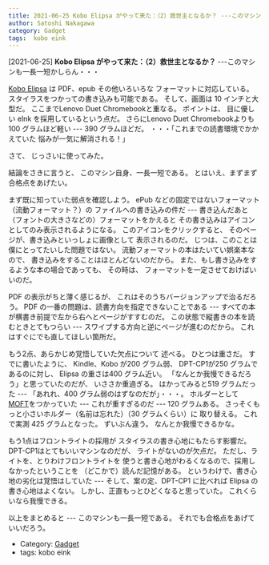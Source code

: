 ```yaml
---
title: 2021-06-25 Kobo Elipsa がやって来た：（2）救世主となるか？ ---このマシンも一長一短かしらん・・・
author: Satoshi Nakagawa
category: Gadget
tags:  kobo eink
---
```


[2021-06-25] **Kobo Elipsa がやって来た：（2）救世主となるか？**  ---このマシンも一長一短かしらん・・・

 [Kobo Elipsa](https://books.rakuten.co.jp/event/e-book/ereaders/koboelipsa/) は PDF、epub その他いろいろな
フォーマットに対応している。
スタイラスをつかっての書き込みも可能である。
そして、画面は 10 インチと大型だ。
ここまでLenovo Duet Chromebookと重なる。
ポイントは、
目に優しい eInk を採用しているという点だ。
さらにLenovo Duet Chromebookよりも100 グラムほど軽い ---
390 グラムほどだ。
・・・「これまでの読書環境でかかえていた
悩みが一気に解消される！」

 さて、
じっさいに使ってみた。

 結論をさきに言うと、
このマシン自身、一長一短である。
とはいえ、まずまず合格点をあげたい。

 まず既に知っていた弱点を確認しよう。
ePub などの固定ではないフォーマット（流動フォーマット？）の
ファイルへの書き込みの件だ ---
書き込んだあと（フォントの大きさなどの）フォーマットをかえると
その書き込みはアイコンとしてのみ表示されるようになる。
このアイコンをクリックすると、
そのページが、書き込みといっしょに画像として
表示されるのだ。
じつは、このことは僕にとってたいした問題ではない。
流動フォーマットの本はたいてい娯楽本なので、
書き込みをすることはほとんどないのだから。
また、もし書き込みをするような本の場合であっても、
その時は、
フォーマットを一定させておけばいいのだ。

 PDF の表示がちと薄く感じるが、
これはそのうちバージョンアップで治るだろう。
PDF の一番の問題は、読書方向を指定できないことである
--- すべての本が横書き前提で左から右へとページがすすむのだ。
この状態で縦書きの本を読むときとてもつらい ---
スワイプする方向と逆にページが進むのだから。
これはすぐにでも直してほしい箇所だ。

 もう2点、あらかじめ覚悟していた欠点について
述べる。
ひとつは重さだ。
すでに書いたように、
Kindle、Kobo が200 グラム弱、
DPT-CP1が250 グラムであるのに対し、
Elipsa の重さは400 グラム近い。
「なんとか我慢できるだろう」と思っていたのだが、
いささか重過ぎる。
はかってみると519 グラムだった ---
「あれれ、400 グラム弱のはずなのだが」・・・。
ホルダーとして
[MOFT](https://search.rakuten.co.jp/search/mall/%E3%82%BF%E3%83%96%E3%83%AC%E3%83%83%E3%83%88%E3%82%B9%E3%82%BF%E3%83%B3%E3%83%89+moft+x/)をつかっていた ---
これが重すぎるのだ ---
120 グラムある。
さっそくもっと小さいホルダー（名前は忘れた）（30 グラムくらい）に
取り替える。
これで実測 425 グラムとなった。
ずいぶん違う。
なんとか我慢できるかな。

 もう1点はフロントライトの採用が
スタイラスの書き心地にもたらす影響だ。
DPT-CP1はとてもいいマシンなのだが、
ライトがないのが欠点だ。
ただし、ライトを、とりわけフロントライトを
使うと書き心地がわるくなるので、採用しなかったということを
（どこかで）読んだ記憶がある。
というわけで、書き心地の劣化は覚悟はしていた ---
そして、案の定、DPT-CP1 に比べれば Elipsa の書き心地はよくない。
しかし、正直もっとひどくなると思っていた。
これくらいなら我慢できる。

 以上をまとめると ---
このマシンも一長一短である。
それでも合格点をあげていいだろう。

- Category: [Gadget](https://merapano.github.io/categories.html#Gadget)
- tags:  kobo eink
